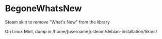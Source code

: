 # BegoneWhatsNew
Steam skin to remove "What's New" from the library

On Linux Mint, dump in /home/[username]/.steam/debian-installation/Skins/
